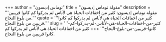 +++
author = "توماس إديسون"
title = "مقولة توماس إديسون"
description = '''مقولة توماس إديسون: كثير من اخفاقات الحياة هي لأناس لم يدركوا كم كانوا قريبين من بلوغ النجاح.'''
quote = '''كثير من اخفاقات الحياة هي لأناس لم يدركوا كم كانوا قريبين من بلوغ النجاح.'''
slug = '''كثير-من-اخفاقات-الحياة-هي-لأناس-لم-يدركوا-كم-كانوا-قريبين-من-بلوغ-النجاح'''
+++
كثير من اخفاقات الحياة هي لأناس لم يدركوا كم كانوا قريبين من بلوغ النجاح.
